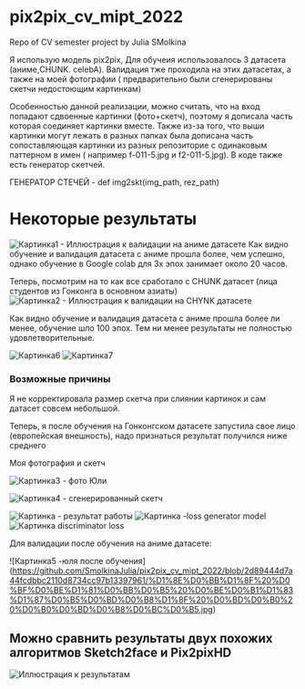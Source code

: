 # pix2pix_cv_mipt_2022
Repo of CV semester project by Julia SMolkina

Я использую модель pix2pix, Для обучеия использовалось 3 датасета (аниме,CHUNK. celebA). Валидация тже проходила на этих датасетах, а также на моей фотографии ( предварительно были сгенерированы скетчи недостоющим картинкам)

Особенностью данной реализации, можно считать, что на вход попадают сдвоенные картинки (фото+скетч), поэтому я дописала часть которая соединяет картинки вместе. Также из-за того, что выши картинки могут лежать в разных папках была дописана часть сопоставляющая картинки из разных репозиторие с одинаковым паттерном в имен ( например f-011-5.jpg и f2-011-5.jpg). В коде также есть генератор скетчей.

ГЕНЕРАТОР СТЕЧЕЙ - def img2skt(img_path, rez_path)

    
# Некоторые результаты
![Картинка1 - Иллюстрация к валидации на аниме датасете](photo_2022-05-19_14-32-22.jpg) 
Как видно  обучение и валидация датасета с аниме прошла более, чем успешно, однако обучение в Google colab для 3х эпох занимает около 20 часов.

Теперь, посмотрим на то как все сработало с CHUNK датасет (лица студентов из Гонконга в основном азиаты)
![Картинка2 - Иллюстрация к валидации на CHYNK датасете](photo_2022-05-19_14-32-25.jpg) 


Как видно  обучение и валидация датасета с аниме прошла более ли менее, обучение шло 100 эпох. Тем ни менее результаты не полностью удовлетворительные.


![Картинка6   ](photo_2022-05-19_14-51-28.jpg) 
![Картинка7   ](photo_2022-05-19_14-51-30.jpg) 

### Возможные причины

Я не корректировала размер скетча при слиянии картинок и сам датасет совсем небольшой.

Теперь, я после обучения на Гонконгском датасете запустила свое лицо (европейская внешность), надо признаться результат получился ниже среднего

Моя фотография и скетч 

![Картинка3 - фото Юли](julia_org.jpg)

![Картинка4 - сгенерированный скетч](julia_sketch.jpg)

![Картинка - результат работы](photo_2022-05-22_12-06-56.jpg)
![Картинка -loss generator model](photo_2022-05-22_12-06-57.jpg)
![Картинка  discriminator loss](photo_2022-05-22_12-06-59.jpg)

Для валидации после обучения на аниме датасете:

![Картинка5 -юля после обучения]
(https://github.com/SmolkinaJulia/pix2pix_cv_mipt_2022/blob/2d89444d7a44fcdbbc2110d8734cc97b13397961/%D1%8E%D0%BB%D1%8F%20%D0%BF%D0%BE%D1%81%D0%BB%D0%B5%20%D0%BE%D0%B1%D1%83%D1%87%D0%B5%D0%BD%D0%B8%D1%8F%20%D0%BD%D0%B0%20%D0%B0%D0%BD%D0%B8%D0%BC%D0%B5.jpg)

## Можно сравнить результаты двух похожих алгоритмов Sketch2faсe и Pix2pixHD

![Иллюстрация к результатам](https://github.com/SmolkinaJulia/pix2pix_cv_mipt_2022/blob/main/results%20algos.jpg)

